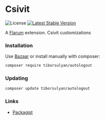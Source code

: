 # Csivit

![License](https://img.shields.io/badge/license-MIT-blue.svg) [![Latest Stable Version](https://img.shields.io/packagist/v/tiborsulyan/autologout.svg)](https://packagist.org/packages/tiborsulyan/autologout)

A [Flarum](http://flarum.org) extension. Csivit customizations

### Installation

Use [Bazaar](https://discuss.flarum.org/d/5151-flagrow-bazaar-the-extension-marketplace) or install manually with composer:

```sh
composer require tiborsulyan/autologout
```

### Updating

```sh
composer update tiborsulyan/autologout
```

### Links

- [Packagist](https://packagist.org/packages/tiborsulyan/autologout)
